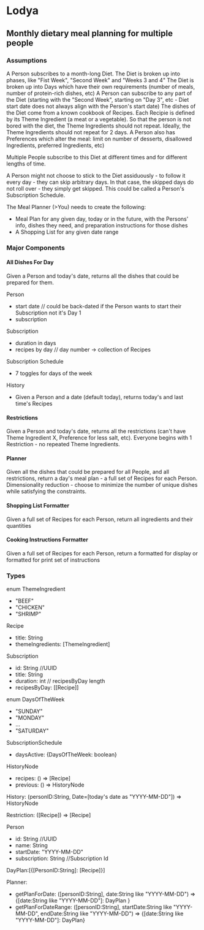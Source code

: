 # Lodya
## Monthly dietary meal planning for multiple people

### Assumptions
A Person subscribes to a month-long Diet.
The Diet is broken up into phases, like "Fist Week", "Second Week" and "Weeks 3 and 4"
The Diet is broken up into Days which have their own requirements (number of meals, number of protein-rich dishes, etc)
A Person can subscribe to any part of the Diet (starting with the "Second Week", starting on "Day 3", etc - Diet start date does not always align with the Person's start date)
The dishes of the Diet come from a known cookbook of Recipes.
Each Recipie is defined by its Theme Ingredient (a meat or a vegetable).
So that the person is not bored with the diet, the Theme Ingredients should not repeat.
Ideally, the Theme Ingredients should not repeat for 2 days.
A Person also has Preferences which alter the meal: limit on number of desserts, disallowed Ingredients, preferred Ingredients, etc)

Multiple People subscribe to this Diet at different times and for different lengths of time.

A Person might not choose to stick to the Diet assiduously - to follow it every day - they can skip arbitrary days.
In that case, the skipped days do not roll over - they simply get skipped.
This could be called a Person's Subscription Schedule.

The Meal Planner (>You) needs to create the following:
- Meal Plan for any given day, today or in the future, with the Persons' info, dishes they need, and preparation instructions for those dishes
- A Shopping List for any given date range

### Major Components

#### All Dishes For Day

Given a Person and today's date, returns all the dishes that could be prepared for them.

Person
- start date // could be back-dated if the Person wants to start their Subscription not it's Day 1
- subscription

Subscription
- duration in days
- recipes by day // day number -> collection of Recipes

Subscription Schedule
- 7 toggles for days of the week

History
- Given a Person and a date (default today), returns today's and last time's Recipes

#### Restrictions

Given a Person and today's date, returns all the restrictions (can't have Theme Ingredient X, Preference for less salt, etc).
Everyone begins with 1 Restriction - no repeated Theme Ingredients.


#### Planner

Given all the dishes that could be prepared for all People, and all restrictions, return a day's meal plan - a full set of Recipes for each Person.
Dimensionality reduction - choose to minimize the number of unique dishes while satisfying the constraints.


#### Shopping List Formatter

Given a full set of Recipes for each Person, return all ingredients and their quantities


#### Cooking Instructions Formatter

Given a full set of Recipes for each Person, return a formatted for display or formatted for print set of instructions

### Types

enum ThemeIngredient
* "BEEF"
* "CHICKEN"
* "SHRIMP"

Recipe
* title: String
* themeIngredients: [ThemeIngredient]

Subscription
* id: String //UUID
* title: String
* duration: int // recipesByDay length
* recipesByDay: [[Recipe]]

enum DaysOfTheWeek
* "SUNDAY"
* "MONDAY"
* ...
* "SATURDAY"

SubscriptionSchedule
* daysActive: {DaysOfTheWeek: boolean}

HistoryNode
* recipes: () => [Recipe]
* previous: () => HistoryNode

History: (personID:String, Date=[today's date as "YYYY-MM-DD"]) => HistoryNode

Restriction: ([Recipe]) => [Recipe]

Person
* id: String //UUID
* name: String
* startDate: "YYYY-MM-DD"
* subscription: String //Subscription Id

DayPlan:[{[PersonID:String]: [Recipe]}]

Planner:
* getPlanForDate: ([personID:String], date:String like "YYYY-MM-DD") => {[date:String like "YYYY-MM-DD"]: DayPlan }
* getPlanForDateRange: ([personID:String], startDate:String like "YYYY-MM-DD", endDate:String like "YYYY-MM-DD") => {[date:String like "YYYY-MM-DD"]: DayPlan}
